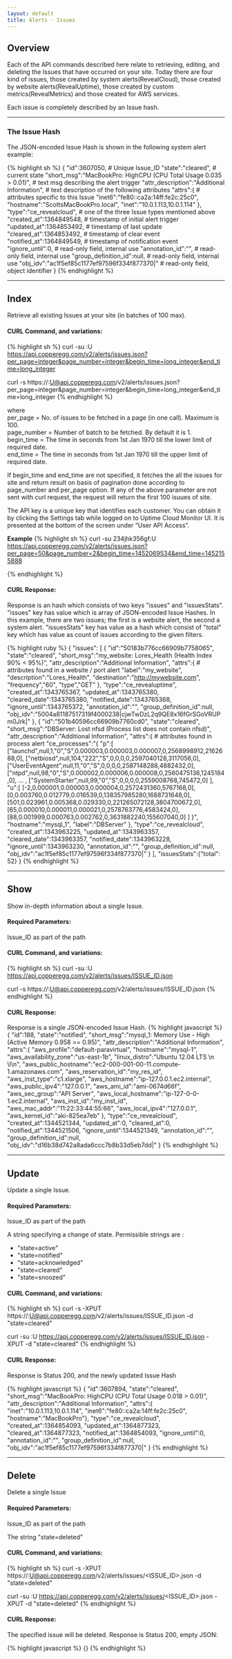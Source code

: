 ```yaml
---
layout: default
title: Alerts - Issues
---
```


## Overview

Each of the API commands described here relate to retrieving, editing, and deleting the Issues that have occurred on your site.
Today there are four kind of issues, those created by system alerts(RevealCloud), those created by website alerts(RevealUptime), those created by custom metrics(RevealMetrics) and those created for AWS services.

Each issue is completely described by an Issue hash.

----
### The Issue Hash
The JSON-encoded Issue Hash is shown in the following system alert example:

{% highlight sh %}
{
  "id":3607050,                                     # Unique Issue_ID
  "state":"cleared",                                # current state
  "short_msg":"MacBookPro: HighCPU (CPU Total Usage 0.035 > 0.01)",   # text msg describing the alert trigger
  "attr_description":"Additional Information",      # text description of the following attributes
  "attrs":{                                         # attributes specific to this Issue
    "inet6":"fe80::ca2a:14ff:fe2c:25c0",
    "hostname":"ScottsMacBookPro.local",
    "inet":"10.0.1.113,10.0.1.114"
  },
  "type":"ce_revealcloud",                          # one of the three Issue types mentioned above
  "created_at":1364849548,                          # timestamp of initial alert trigger
  "updated_at":1364853492,                          # timestamp of last update
  "cleared_at":1364853492,                          # timestamp of clear event
  "notified_at":1364849549,                         # timestamp of notification event
  "ignore_until":0,                                 # read-only field, internal use
  "annotation_id":"",                               # read-only field, internal use
  "group_definition_id":null,                       # read-only field, internal use
  "obj_idv":"ac1f5ef85c1177ef97596f334f877370|"     # read-only field, object identifier
}
{% endhighlight %}

----
## Index

Retrieve all existing Issues at your site (in batches of 100 max).

#### CURL Command, and variations:
{% highlight sh %}
curl -su <APIKEY>:U https://api.copperegg.com/v2/alerts/issues.json?per_page=integer&page_number=integer&begin_time=long_integer&end_time=long_integer

curl -s https://<APIKEY>:U@api.copperegg.com/v2/alerts/issues.json?per_page=integer&page_number=integer&begin_time=long_integer&end_time=long_integer
{% endhighlight %}

where <br>
per_page = No. of issues to be fetched in a page (in one call). Maximum is 100. <br>
page_number = Number of batch to be fetched. By default it is 1.<br>
begin_time = The time in seconds from 1st Jan 1970 till the lower limit of required date.<br>
end_time = The time in seconds from 1st Jan 1970 till the upper limit of required date.

If begin_time and end_time are not specified, it fetches the all the issues for site and return result on basis of pagination done according to page_number and per_page option.
If any of the above parameter are not sent with curl request, the request will return the first 100 isuues of site.

The API key is a unique key that identifies each customer.
You can obtain it by clicking the Settings tab while logged on to Uptime Cloud Monitor UI.
It is presented at the bottom of the screen under “User API Access”.

**Example**
{% highlight sh %}
curl -su 234jhk356gf:U https://api.copperegg.com/v2/alerts/issues.json?per_page=50&page_number=2&begin_time=1452069534&end_time=1452155888

{% endhighlight %}


#### CURL Response:
Response is an hash which consists of two keys "issues" and "issuesStats".
"issues" key has value which is array of JSON-encoded Issue Hashes. In this example, there are two issues; the first is a website alert, the second a system alert.
"issuesStats" key has value as a hash which consist of "total" key which has value as count of issues according to the given filters.

{% highlight ruby %}
{
 "issues": [
            {
             "id":"50183b776cc66909b7758065",
             "state":"cleared",
             "short_msg":"my_website: Lores_Health (Health Index 90% < 95%)",
             "attr_description":"Additional Information",
             "attrs":{                               # attributes found in a website / port alert
               "label":"my_website",
               "description":"Lores_Health",
               "destination":"http://mywebsite.com",
               "frequency","60",
               "type","GET"
             },
             "type":"ce_revealuptime",
             "created_at":1343765367,
             "updated_at":1343765380,
             "cleared_date":1343765380,
             "notified_date":1343765368,
             "ignore_until":1343765372,
             "annotation_id":"",
             "group_definition_id":null,
             "obj_idv":"5004a81187517319f4000238|cjwTwDzL2q9QE8x16fGrSGoVRUPm0Jrk|"
            },
            {
             "id":"501b40596cc66909b7760cd0",
             "state":"cleared",
             "short_msg":"DBServer: Lost nfsd (Process list does not contain nfsd)",
             "attr_description":"Additional Information",
             "attrs":{                                # attributes found in process alert
               "ce_processes":"{
                                \"p\":[
                                [\"launchd\",null,1,\"0\",\"S\",0.000003,0.000003,0.000007,0,2568998912,2162688,0],
                                [\"netbiosd\",null,104,\"222\",\"S\",0,0,0,0,2597040128,3117056,0],
                                [\"UserEventAgent\",null,11,\"0\",\"S\",0,0,0,0,2587148288,4882432,0],
                                [\"ntpd\",null,98,\"0\",\"S\",0.000002,0.000006,0.000008,0,2560475136,1245184,0],
                                                             ... ,
                                [\"SystemStarter\",null,99,\"0\",\"S\",0,0,0,0,2559008768,745472,0]
                                ],
                                \"u\":[
                                [-2,0.000001,0.000003,0.000004,0,2572431360,5767168,0],
                                [0,0.003760,0.012779,0.016539,0,138357985280,1688731648,0],
                                [501,0.023961,0.005368,0.029330,0,221265072128,3804700672,0],
                                [65,0.000010,0.000011,0.000021,0,2578763776,4583424,0],
                                [88,0.001999,0.000763,0.002762,0,3631882240,155607040,0]
                                ]
                               }",
               "hostname":"mysql_1",
               "label":"DBServer"
               },
             "type":"ce_revealcloud",
             "created_at":1343963225,
             "updated_at":1343963357,
             "cleared_date":1343963357,
             "notified_date":1343963228,
             "ignore_until":1343963230,
             "annotation_id":"",
             "group_definition_id":null,
             "obj_idv":"ac1f5ef85c1177ef97596f334f877370|"
            }
           ],
 "issuesStats":{"total": 52}
}
{% endhighlight %}

----
## Show

Show in-depth information about a single Issue.

#### Required Parameters:
Issue_ID as part of the path

#### CURL Command, and variations:
{% highlight sh %}
curl -su <APIKEY>:U https://api.copperegg.com/v2/alerts/issues/ISSUE_ID.json

curl -s https://<APIKEY>:U@api.copperegg.com/v2/alerts/issues/ISSUE_ID.json
{% endhighlight %}

#### CURL Response:

Response is a single JSON-encoded Issue Hash.
{% highlight javascript %}
{
  "id":188,
  "state":"notified",
  "short_msg":"mysql_1: Memory Use - High (Active Memory 0.958 >= 0.95)",
  "attr_description":"Additional Information",
  "attrs":{
    "aws_profile":"default-paravirtual",
    "hostname":"mysql-1",
    "aws_availability_zone":"us-east-1b",
    "linux_distro":"Ubuntu 12.04 LTS \\n \\l\n",
    "aws_public_hostname":"ec2-000-001-00-11.compute-1.amazonaws.com",
    "aws_reservation_id":"my_res_id",
    "aws_inst_type":"c1.xlarge",
    "aws_hostname":"ip-127.0.0.1.ec2.internal",
    "aws_public_ipv4":"127.0.0.1",
    "aws_ami_id":"ami-0674d66f",
    "aws_sec_group":"API Server",
    "aws_local_hostname":"ip-127-0-0-1.ec2.internal",
    "aws_inst_id":"my_inst_id",
    "aws_mac_addr":"11:22:33:44:55:66",
    "aws_local_ipv4":"127.0.0.1",
    "aws_kernel_id":"aki-825ea7eb"
  },
  "type":"ce_revealcloud",
  "created_at":1344521344,
  "updated_at":0,
  "cleared_at":0,
  "notified_at":1344521506,
  "ignore_until":1344521349,
  "annotation_id":"",
  "group_definition_id":null,
  "obj_idv":"d16b38d742a8ada6ccc7b8b33d5eb7dd|"
}
{% endhighlight %}

----
## Update

Update a single Issue.

#### Required Parameters:
Issue_ID as part of the path

A string specifying a change of state. Permissible strings are :
* "state=active"
* "state=notified"
* "state=acknowledged"
* "state=cleared"
* "state=snoozed"

#### CURL Command, and variations:
{% highlight sh %}
curl -s -XPUT https://<APIKEY>:U@api.copperegg.com/v2/alerts/issues/ISSUE_ID.json -d "state=cleared"

curl -su <APIKEY>:U https://api.copperegg.com/v2/alerts/issues/ISSUE_ID.json -XPUT -d "state=cleared"
{% endhighlight %}

#### CURL Response:

Response is Status 200, and the newly updated Issue Hash

{% highlight javascript %}
{
 "id":3607894,
 "state":"cleared",
 "short_msg":"MacBookPro: HighCPU (CPU Total Usage 0.018 > 0.01)",
 "attr_description":"Additional Information",
 "attrs":{
  "inet":"10.0.1.113,10.0.1.114",
  "inet6":"fe80::ca2a:14ff:fe2c:25c0",
  "hostname":"MacBookPro"},
  "type":"ce_revealcloud",
  "created_at":1364854093,
  "updated_at":1364877323,
  "cleared_at":1364877323,
  "notified_at":1364854093,
  "ignore_until":0,
  "annotation_id":"",
  "group_definition_id":null,
  "obj_idv":"ac1f5ef85c1177ef97596f334f877370|"
}
{% endhighlight %}

----
## Delete

Delete a single Issue

#### Required Parameters:
Issue_ID as part of the path

The string "state=deleted"

#### CURL Command, and variations:
{% highlight sh %}
curl -s -XPUT https://<APIKEY>:U@api.copperegg.com/v2/alerts/issues/<ISSUE_ID>.json -d "state=deleted"

curl -su <APIKEY>:U https://api.copperegg.com/v2/alerts/issues/<ISSUE_ID>.json -XPUT -d "state=deleted"
{% endhighlight %}

#### CURL Response:

The specified issue will be deleted.
Response is Status 200, empty JSON:

{% highlight javascript %}
{}
{% endhighlight %}

